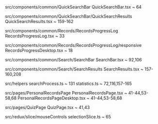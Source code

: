 src/components/common/QuickSearchBar
    QuickSearchBar.tsx ~ 64
    
src/components/common/QuickSearchBar/QuickSearchResults
    QuickSearchResults.tsx ~ 159-162

src/components/common/Records/RecordsProgressLog
    RecordsProgressLog.tsx ~ 33

src/components/common/Records/RecordsProgressLog/responsive
    RecordsProgressDesktop.tsx ~ 18

src/components/common/Search/SearchBar
    SearchBar.tsx ~ 92,106

src/components/common/Search/SearchResults
    SearchResults.tsx ~ 157-160,208

src/helpers 
    searchProcess.ts ~ 131
    statistics.ts ~ 72,116,157-165
    
src/pages/PersonalRecordsPage
    PersonalRecordsPage.tsx ~ 41-44,53-58,68
    PersonalRecordsPageDesktop.tsx ~ 41-44,53-58,68

src/pages/QuizPage
    QuizPage.tsx ~ 41,43

src/redux/slice/mouseControls
    selectionSlice.ts ~ 65
